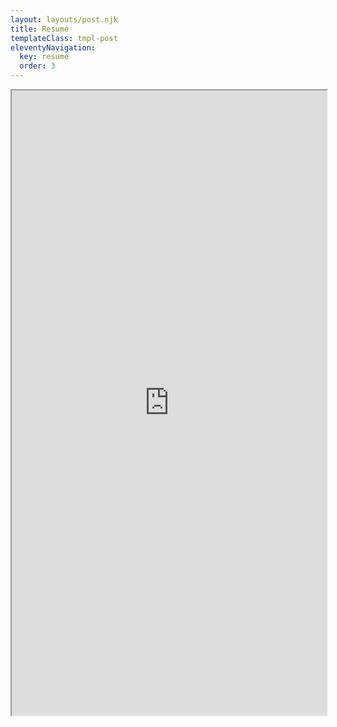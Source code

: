 ```yaml
---
layout: layouts/post.njk
title: Resumé
templateClass: tmpl-post
eleventyNavigation:
  key: resume
  order: 3
---
```


 <iframe src="https://docs.google.com/document/d/1igctlmz068D6D6XzigU6ADcYaq9VeXILkh8oIBlhztc/edit?usp=sharing" width="100%" height="1000px">